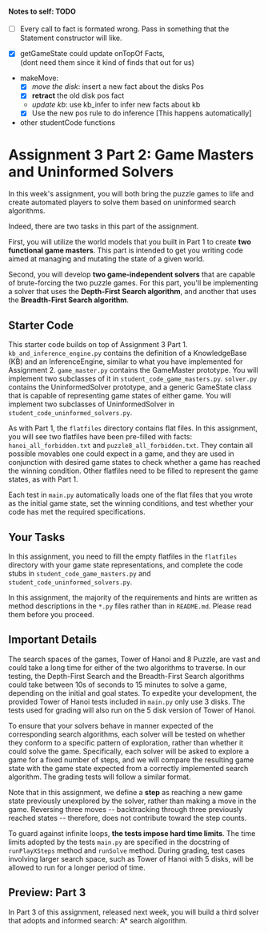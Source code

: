#### Notes to self: TODO
  *  [ ] Every call to fact is formated wrong. 
  Pass in something that the Statement constructor will like.

  *  [X] getGameState could update onTopOf Facts,  
	(dont need them since it kind of finds that out for us)
  * makeMove:
    * [x] *move the disk*: insert a new fact about the disks Pos
    * [x] **retract** the old disk pos fact
	    
    * *update kb*: use kb_infer to infer new facts about kb
    * [X] Use the new pos rule to do inference 
	[This happens automatically]
	
  * other studentCode functions

# Assignment 3 Part 2: Game Masters and Uninformed Solvers

In this week's assignment, you will both bring the puzzle games to life and create automated players to solve them based on uninformed search algorithms.

Indeed, there are two tasks in this part of the assignment. 

First, you will utilize the world models that you built in Part 1 to create **two functional game masters**. This part is intended to get you writing code aimed at managing and mutating the state of a given world.

Second, you will develop **two game-independent solvers** that are capable of
brute-forcing the two puzzle games. For this part, you'll be implementing a solver that uses the **Depth-First Search algorithm**, and another that uses the **Breadth-First Search algorithm**.

## Starter Code

This starter code builds on top of Assignment 3 Part 1. `kb_and_inference_engine.py` contains the definition of a
KnowledgeBase (KB) and an InferenceEngine, similar to what you have implemented for Assignment 2. `game_master.py`
contains the GameMaster prototype. You will implement two subclasses of it in `student_code_game_masters.py`.
`solver.py` contains the UninformedSolver prototype, and a generic GameState class that is capable of representing
game states of either game. You will implement two subclasses of UninformedSolver in
`student_code_uninformed_solvers.py`.

As with Part 1, the `flatfiles` directory contains flat files. In this assignment, you will see two flatfiles
have been pre-filled with facts: `hanoi_all_forbidden.txt` and `puzzle8_all_forbidden.txt`. They contain all possible
movables one could expect in a game, and they are used in conjunction with desired game states to check whether
a game has reached the winning condition. Other flatfiles need to be filled to represent the game states,
as with Part 1.

Each test in `main.py` automatically loads one of the flat files that you wrote as the initial game state, set the
winning conditions, and test whether your code has met the required specifications.

## Your Tasks

In this assignment, you need to fill the empty flatfiles in the `flatfiles` directory with your game state
representations, and complete the code stubs in `student_code_game_masters.py` and `student_code_uninformed_solvers.py`.

In this assignment, the majority of the requirements and hints are written as method descriptions in the `*.py` files
rather than in `README.md`. Please read them before you proceed.

## Important Details

The search spaces of the games, Tower of Hanoi and 8 Puzzle, are vast and could take a long time for either of the two
algorithms to traverse. In our testing, the Depth-First Search and the Breadth-First Search algorithms could take
between 10s of seconds to 15 minutes to solve a game, depending on the initial and goal states.
To expedite your development, the provided Tower of Hanoi tests included in `main.py` only use 3 disks.
The tests used for grading will also run on the 5 disk version of Tower of Hanoi.

To ensure that your solvers behave in manner expected of the corresponding search algorithms, each solver will be
tested on whether they conform to a specific pattern of exploration, rather than whether it could solve the game.
Specifically, each solver will be asked to explore a game for a fixed number of steps, and we will compare the resulting
game state with the game state expected from a correctly implemented search algorithm. The grading tests will follow
a similar format.

Note that in this assignment, we define a **step** as reaching a new game state previously unexplored by the solver,
rather than making a move in the game. Reversing three moves -- backtracking through three previously reached
states -- therefore, does not contribute toward the step counts.

To guard against infinite loops, **the tests impose hard time limits**. The time limits adopted by the tests 
`main.py` are specified in the docstring of `runPlayXSteps` method and `runSolve` method. 
During grading, test cases involving larger search space, such as Tower of Hanoi with 5 disks, will be allowed to run 
for a longer period of time. 

## Preview: Part 3

In Part 3 of this assignment, released next week, you will build a third solver that adopts and informed search: A*
search algorithm.
